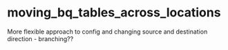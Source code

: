 # moving_bq_tables_across_locations

More flexible approach to config and changing source and destination direction - branching??